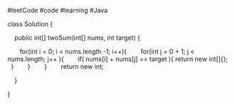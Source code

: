 #leetCode #code #learning #Java 

class Solution {

    public int[] twoSum(int[] nums, int target) {

       for(int i = 0; i < nums.length -1; i++){
	       for(int j = 0 + 1; j < nums.length; j++ ){
		       if( nums[i] + nums[j] == target ){
					return new int[]{};
			    }
	       }
       }
       return new int[]();

    }

}